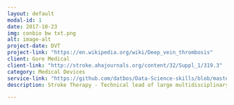 ```yaml
---
layout: default
modal-id: 1
date: 2017-10-23
img: conbio bw txt.png
alt: image-alt
project-date: DVT
project-link: "https://en.wikipedia.org/wiki/Deep_vein_thrombosis"
client: Gore Medical
client-link: "http://stroke.ahajournals.org/content/32/Suppl_1/319.3"
category: Medical Devices
service-link: "https://github.com/datbos/Data-Science-skills/blob/master/Indeed%20data%20science.ipynb"
description: Stroke Therapy - Technical lead of large multidisciplinary teams to develop a diagnostic/therapeutic microfluidic optical based regulatory compliant medical system and associated disposable devices for treating stroke & peripheral thrombosis. Development includes determining product requirements, risk management, feasibility studies, systems development and integration, verification and validation to final product launch. Ensure regulatory compliance (ISO 13485), design control documentation and prototyping and testing.                                                                 High energy fiber optic delivery device coupling.  Development of micro optic subsytem for coupling therapeutic Q-switched laser system with disposble fiberoptic catheter delivery device.

---
```

